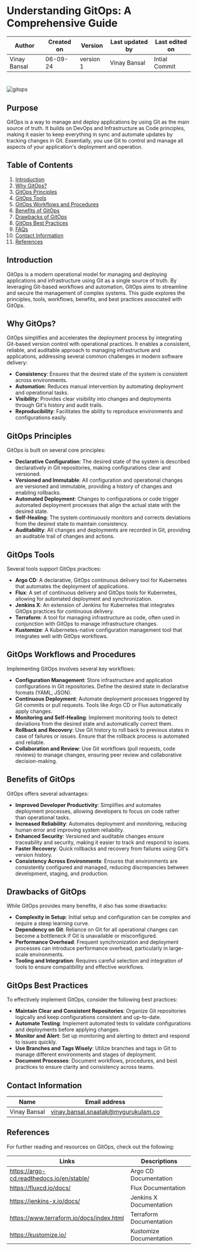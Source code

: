 # Understanding GitOps: A Comprehensive Guide

  | Author        | Created on | Version | Last updated by | Last edited on |
  |-------------|---------|-------------|-------------|---------|
  | Vinay Bansal | 06-09-24 | version 1 | Vinay Bansal | Intial Commit |

#
![gitops](https://github.com/user-attachments/assets/791f74c2-ebbd-446e-802b-0fd6d1b6ae6c)
  
## Purpose
GitOps is a way to manage and deploy applications by using Git as the main source of truth. It builds on DevOps and Infrastructure as Code principles, making it easier to keep everything in sync and automate updates by tracking changes in Git. Essentially, you use Git to control and manage all aspects of your application's deployment and operation.

## Table of Contents
1. [Introduction](#introduction)
2. [Why GitOps?](#why-gitops)
3. [GitOps Principles](#gitops-principles)
4. [GitOps Tools](#gitops-tools)
5. [GitOps Workflows and Procedures](#gitops-workflows-and-procedures)
6. [Benefits of GitOps](#benefits-of-gitops)
7. [Drawbacks of GitOps](#drawbacks-of-gitops)
8. [GitOps Best Practices](#gitops-best-practices)
9. [FAQs](#faqs)
10. [Contact Information](#contact-information)
11. [References](#references)


## Introduction
GitOps is a modern operational model for managing and deploying applications and infrastructure using Git as a single source of truth. By leveraging Git-based workflows and automation, GitOps aims to streamline and secure the management of complex systems. This guide explores the principles, tools, workflows, benefits, and best practices associated with GitOps.

## Why GitOps?
GitOps simplifies and accelerates the deployment process by integrating Git-based version control with operational practices. It enables a consistent, reliable, and auditable approach to managing infrastructure and applications, addressing several common challenges in modern software delivery:

- **Consistency**: Ensures that the desired state of the system is consistent across environments.
- **Automation**: Reduces manual intervention by automating deployment and operational tasks.
- **Visibility**: Provides clear visibility into changes and deployments through Git's history and audit trails.
- **Reproducibility**: Facilitates the ability to reproduce environments and configurations easily.

## GitOps Principles
GitOps is built on several core principles:

- **Declarative Configuration**: The desired state of the system is described declaratively in Git repositories, making configurations clear and versioned.
- **Versioned and Immutable**: All configuration and operational changes are versioned and immutable, providing a history of changes and enabling rollbacks.
- **Automated Deployment**: Changes to configurations or code trigger automated deployment processes that align the actual state with the desired state.
- **Self-Healing**: The system continuously monitors and corrects deviations from the desired state to maintain consistency.
- **Auditability**: All changes and deployments are recorded in Git, providing an auditable trail of changes and actions.

## GitOps Tools
Several tools support GitOps practices:

- **Argo CD**: A declarative, GitOps continuous delivery tool for Kubernetes that automates the deployment of applications.
- **Flux**: A set of continuous delivery and GitOps tools for Kubernetes, allowing for automated deployment and synchronization.
- **Jenkins X**: An extension of Jenkins for Kubernetes that integrates GitOps practices for continuous delivery.
- **Terraform**: A tool for managing infrastructure as code, often used in conjunction with GitOps to manage infrastructure changes.
- **Kustomize**: A Kubernetes-native configuration management tool that integrates well with GitOps workflows.

## GitOps Workflows and Procedures
Implementing GitOps involves several key workflows:

- **Configuration Management**: Store infrastructure and application configurations in Git repositories. Define the desired state in declarative formats (YAML, JSON).
- **Continuous Deployment**: Automate deployment processes triggered by Git commits or pull requests. Tools like Argo CD or Flux automatically apply changes.
- **Monitoring and Self-Healing**: Implement monitoring tools to detect deviations from the desired state and automatically correct them.
- **Rollback and Recovery**: Use Git history to roll back to previous states in case of failures or issues. Ensure that the rollback process is automated and reliable.
- **Collaboration and Review**: Use Git workflows (pull requests, code reviews) to manage changes, ensuring peer review and collaborative decision-making.

## Benefits of GitOps
GitOps offers several advantages:

- **Improved Developer Productivity**: Simplifies and automates deployment processes, allowing developers to focus on code rather than operational tasks.
- **Increased Reliability**: Automates deployment and monitoring, reducing human error and improving system reliability.
- **Enhanced Security**: Versioned and auditable changes ensure traceability and security, making it easier to track and respond to issues.
- **Faster Recovery**: Quick rollbacks and recovery from failures using Git's version history.
- **Consistency Across Environments**: Ensures that environments are consistently configured and managed, reducing discrepancies between development, staging, and production.

## Drawbacks of GitOps
While GitOps provides many benefits, it also has some drawbacks:

- **Complexity in Setup**: Initial setup and configuration can be complex and require a steep learning curve.
- **Dependency on Git**: Reliance on Git for all operational changes can become a bottleneck if Git is unavailable or misconfigured.
- **Performance Overhead**: Frequent synchronization and deployment processes can introduce performance overhead, particularly in large-scale environments.
- **Tooling and Integration**: Requires careful selection and integration of tools to ensure compatibility and effective workflows.

## GitOps Best Practices
To effectively implement GitOps, consider the following best practices:

- **Maintain Clear and Consistent Repositories**: Organize Git repositories logically and keep configurations consistent and up-to-date.
- **Automate Testing**: Implement automated tests to validate configurations and deployments before applying changes.
- **Monitor and Alert**: Set up monitoring and alerting to detect and respond to issues quickly.
- **Use Branches and Tags Wisely**: Utilize branches and tags in Git to manage different environments and stages of deployment.
- **Document Processes**: Document workflows, procedures, and best practices to ensure clarity and consistency across teams.


## Contact Information

| Name | Email address|
|------|---------------------|
| Vinay Bansal | vinay.bansal.snaatak@mygurukulam.co |

## References
For further reading and resources on GitOps, check out the following:

| Links | Descriptions|
|------|---------------------|
| https://argo-cd.readthedocs.io/en/stable/ | Argo CD Documentation |
| https://fluxcd.io/docs/ | Flux Documentation |
| https://jenkins-x.io/docs/ | Jenkins X Documentation |
| https://www.terraform.io/docs/index.html | Terraform Documentation |
| https://kustomize.io/ | Kustomize Documentation |
